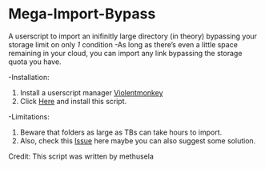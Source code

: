 # Mega-Import-Bypass

A userscript to import an inifinitly large directory (in theory) bypassing your storage limit on only *1* condition
-As long as there’s even a little space remaining in your cloud, you can import any link bypassing the storage quota you have.

-Installation:
1. Install a userscript manager <a href="https://chrome.google.com/webstore/detail/violentmonkey/jinjaccalgkegednnccohejagnlnfdag">Violentmonkey</a>
2. Click <a href="https://github.com/Cyberavater/Mega-Import-Bypass/raw/main/script.user.js">Here</a> and install this script.

-Limitations:
1. Beware that folders as large as TBs can take hours to import.
2. Also, check this <a href="https://github.com/Cyberavater/Mega-Import-Bypass/issues/2#issuecomment-1722225155">Issue</a> here maybe you can also suggest some solution.

Credit:
This script was written by methusela
